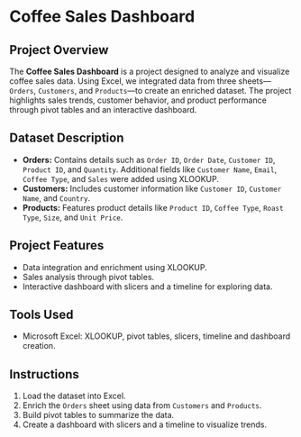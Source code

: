 # Coffee Sales Dashboard

## Project Overview
The **Coffee Sales Dashboard** is a project designed to analyze and visualize coffee sales data. Using Excel, we integrated data from three sheets—`Orders`, `Customers`, and `Products`—to create an enriched dataset. The project highlights sales trends, customer behavior, and product performance through pivot tables and an interactive dashboard.

## Dataset Description
- **Orders:** Contains details such as `Order ID`, `Order Date`, `Customer ID`, `Product ID`, and `Quantity`. Additional fields like `Customer Name`, `Email`, `Coffee Type`, and `Sales` were added using XLOOKUP.  
- **Customers:** Includes customer information like `Customer ID`, `Customer Name`, and `Country`.  
- **Products:** Features product details like `Product ID`, `Coffee Type`, `Roast Type`, `Size`, and `Unit Price`.

## Project Features
- Data integration and enrichment using XLOOKUP.
- Sales analysis through pivot tables.
- Interactive dashboard with slicers and a timeline for exploring data.

## Tools Used
- Microsoft Excel: XLOOKUP, pivot tables, slicers, timeline and dashboard creation.

## Instructions
1. Load the dataset into Excel.
2. Enrich the `Orders` sheet using data from `Customers` and `Products`.
3. Build pivot tables to summarize the data.
4. Create a dashboard with slicers and a timeline to visualize trends.

